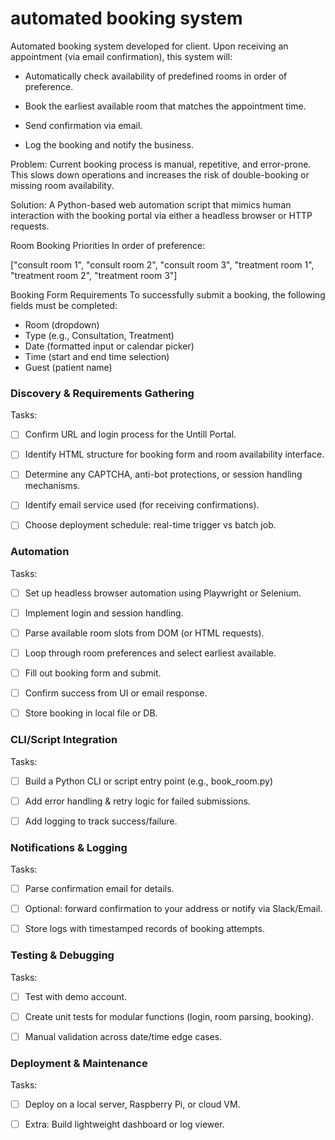 # automated booking system

Automated booking system developed for client.
Upon receiving an appointment (via email confirmation), this system will:

- Automatically check availability of predefined rooms in order of preference.

- Book the earliest available room that matches the appointment time.

- Send confirmation via email.

- Log the booking and notify the business.

Problem: Current booking process is manual, repetitive, and error-prone. This slows down operations and increases the risk of double-booking or missing room availability.

Solution: A Python-based web automation script that mimics human interaction with the booking portal via either a headless browser or HTTP requests.

Room Booking Priorities
In order of preference:

["consult room 1", "consult room 2", "consult room 3",
"treatment room 1", "treatment room 2", "treatment room 3"]

Booking Form Requirements
To successfully submit a booking, the following fields must be completed:

- Room (dropdown)
- Type (e.g., Consultation, Treatment)
- Date (formatted input or calendar picker)
- Time (start and end time selection)
- Guest (patient name)

### Discovery & Requirements Gathering

Tasks:

- [ ] Confirm URL and login process for the Untill Portal.

- [ ] Identify HTML structure for booking form and room availability interface.

- [ ] Determine any CAPTCHA, anti-bot protections, or session handling mechanisms.

- [ ] Identify email service used (for receiving confirmations).

- [ ] Choose deployment schedule: real-time trigger vs batch job.

### Automation

Tasks:

- [ ] Set up headless browser automation using Playwright or Selenium.

- [ ] Implement login and session handling.

- [ ] Parse available room slots from DOM (or HTML requests).

- [ ] Loop through room preferences and select earliest available.

- [ ] Fill out booking form and submit.

- [ ] Confirm success from UI or email response.

- [ ] Store booking in local file or DB.

### CLI/Script Integration

Tasks:

- [ ] Build a Python CLI or script entry point (e.g., book_room.py)

- [ ] Add error handling & retry logic for failed submissions.

- [ ] Add logging to track success/failure.

### Notifications & Logging

Tasks:

- [ ] Parse confirmation email for details.

- [ ] Optional: forward confirmation to your address or notify via Slack/Email.

- [ ] Store logs with timestamped records of booking attempts.

### Testing & Debugging

Tasks:

- [ ] Test with demo account.

- [ ] Create unit tests for modular functions (login, room parsing, booking).

- [ ] Manual validation across date/time edge cases.

### Deployment & Maintenance

Tasks:

- [ ] Deploy on a local server, Raspberry Pi, or cloud VM.

- [ ] Extra: Build lightweight dashboard or log viewer.
